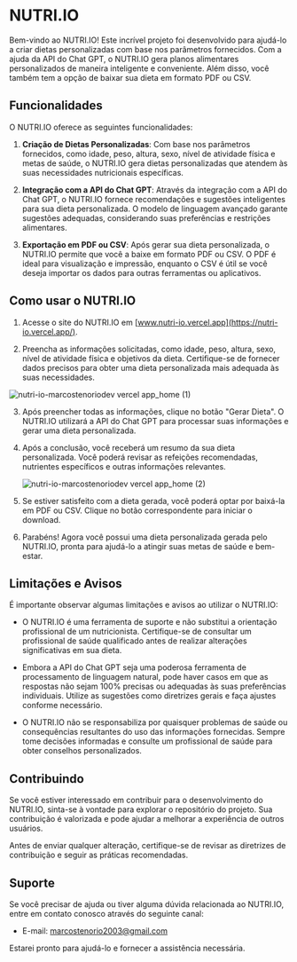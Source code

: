 # NUTRI.IO

Bem-vindo ao NUTRI.IO! Este incrível projeto foi desenvolvido para ajudá-lo a criar dietas personalizadas com base nos parâmetros fornecidos. Com a ajuda da API do Chat GPT, o NUTRI.IO gera planos alimentares personalizados de maneira inteligente e conveniente. Além disso, você também tem a opção de baixar sua dieta em formato PDF ou CSV.

## Funcionalidades

O NUTRI.IO oferece as seguintes funcionalidades:

1. **Criação de Dietas Personalizadas**: Com base nos parâmetros fornecidos, como idade, peso, altura, sexo, nível de atividade física e metas de saúde, o NUTRI.IO gera dietas personalizadas que atendem às suas necessidades nutricionais específicas.

2. **Integração com a API do Chat GPT**: Através da integração com a API do Chat GPT, o NUTRI.IO fornece recomendações e sugestões inteligentes para sua dieta personalizada. O modelo de linguagem avançado garante sugestões adequadas, considerando suas preferências e restrições alimentares.

3. **Exportação em PDF ou CSV**: Após gerar sua dieta personalizada, o NUTRI.IO permite que você a baixe em formato PDF ou CSV. O PDF é ideal para visualização e impressão, enquanto o CSV é útil se você deseja importar os dados para outras ferramentas ou aplicativos.

## Como usar o NUTRI.IO

1. Acesse o site do NUTRI.IO em [www.nutri-io.vercel.app](https://nutri-io.vercel.app/).

2. Preencha as informações solicitadas, como idade, peso, altura, sexo, nível de atividade física e objetivos da dieta. Certifique-se de fornecer dados precisos para obter uma dieta personalizada mais adequada às suas necessidades.

![nutri-io-marcostenoriodev vercel app_home (1)](https://github.com/MarcosTenorioDev/Nutri.io/assets/107797969/a5aaa880-64b4-4111-b5eb-435c68c037a7)


3. Após preencher todas as informações, clique no botão "Gerar Dieta". O NUTRI.IO utilizará a API do Chat GPT para processar suas informações e gerar uma dieta personalizada.

4. Após a conclusão, você receberá um resumo da sua dieta personalizada. Você poderá revisar as refeições recomendadas, nutrientes específicos e outras informações relevantes.

   ![nutri-io-marcostenoriodev vercel app_home (2)](https://github.com/MarcosTenorioDev/Nutri.io/assets/107797969/ccb3a1bb-d43a-4ed7-9a44-7c8c9f7d7c9e)


6. Se estiver satisfeito com a dieta gerada, você poderá optar por baixá-la em PDF ou CSV. Clique no botão correspondente para iniciar o download.

7. Parabéns! Agora você possui uma dieta personalizada gerada pelo NUTRI.IO, pronta para ajudá-lo a atingir suas metas de saúde e bem-estar.

## Limitações e Avisos

É importante observar algumas limitações e avisos ao utilizar o NUTRI.IO:

- O NUTRI.IO é uma ferramenta de suporte e não substitui a orientação profissional de um nutricionista. Certifique-se de consultar um profissional de saúde qualificado antes de realizar alterações significativas em sua dieta.

- Embora a API do Chat GPT seja uma poderosa ferramenta de processamento de linguagem natural, pode haver casos em que as respostas não sejam 100% precisas ou adequadas às suas preferências individuais. Utilize as sugestões como diretrizes gerais e faça ajustes conforme necessário.

- O NUTRI.IO não se responsabiliza por quaisquer problemas de saúde ou consequências resultantes do uso das informações fornecidas. Sempre tome decisões informadas e consulte um profissional de saúde para obter conselhos personalizados.

## Contribuindo

Se você estiver interessado em contribuir para o desenvolvimento do NUTRI.IO, sinta-se à vontade para explorar o repositório do projeto. Sua contribuição é valorizada e pode ajudar a melhorar a experiência de outros usuários.

Antes de enviar qualquer alteração, certifique-se de revisar as diretrizes de contribuição e seguir as práticas recomendadas.

## Suporte

Se você precisar de ajuda ou tiver alguma dúvida relacionada ao NUTRI.IO, entre em contato conosco através do seguinte canal:

- E-mail: [marcostenorio2003@gmail.com](mailto:marcostenorio2003@gmail.com)

Estarei pronto para ajudá-lo e fornecer a assistência necessária.

